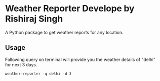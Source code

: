 # Weather Reporter Develope by Rishiraj Singh

A Python package to get weather reports for any location.

## Usage

Following query on terminal will provide you the weather details of "delhi" for next 3 days.

```
weather-reporter -q delhi -d 3
```
